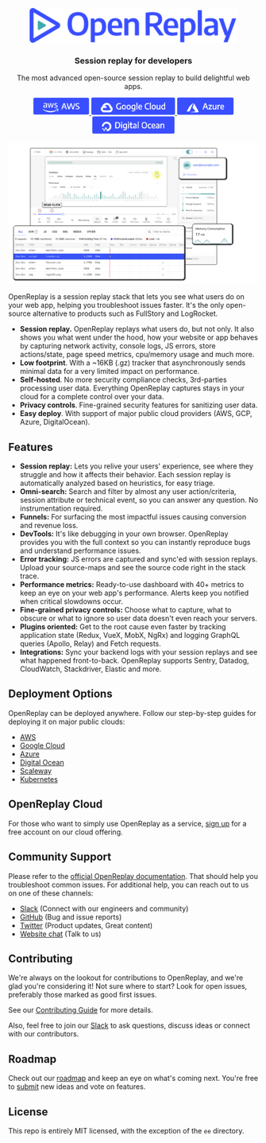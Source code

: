 <p align="center">
  <a href="https://openreplay.com">
    <img src="static/logo.svg" height="70">
  </a>
</p>

<h3 align="center">Session replay for developers</h3>
<p align="center">The most advanced open-source session replay to build delightful web apps.</p>

<p align="center">
  <a href="https://docs.openreplay.com/deployment/deploy-aws">
    <img src="static/deploy-aws.png" height="35"/>
  </a>

  <a href="https://docs.openreplay.com/deployment/deploy-gcp">
    <img src="static/deploy-gcp.png" height="35" />
  </a>

  <a href="https://docs.openreplay.com/deployment/deploy-azure">
    <img src="static/deploy-azure.png" height="35" />
  </a>

  <a href="https://docs.openreplay.com/deployment/deploy-digitalocean">
    <img src="static/deploy-do.png" height="35" />
  </a>
</p>

<p align="center">
  <a href="https://github.com/openreplay/openreplay">
    <img src="static/overview.png">
  </a>
</p>

OpenReplay is a session replay stack that lets you see what users do on your web app, helping you troubleshoot issues faster. It's the only open-source alternative to products such as FullStory and LogRocket.

- **Session replay.** OpenReplay replays what users do, but not only. It also shows you what went under the hood, how your website or app behaves by capturing network activity, console logs, JS errors, store actions/state, page speed metrics, cpu/memory usage and much more.
- **Low footprint**. With a ~16KB (.gz) tracker that asynchronously sends minimal data for a very limited impact on performance.
- **Self-hosted**. No more security compliance checks, 3rd-parties processing user data. Everything OpenReplay captures stays in your cloud for a complete control over your data.
- **Privacy controls**. Fine-grained security features for sanitizing user data.
- **Easy deploy**. With support of major public cloud providers (AWS, GCP, Azure, DigitalOcean).

## Features

- **Session replay:** Lets you relive your users' experience, see where they struggle and how it affects their behavior. Each session replay is automatically analyzed based on heuristics, for easy triage.
- **Omni-search:** Search and filter by almost any user action/criteria, session attribute or technical event, so you can answer any question. No instrumentation required.
- **Funnels:** For surfacing the most impactful issues causing conversion and revenue loss.
- **DevTools:** It's like debugging in your own browser. OpenReplay provides you with the full context so you can instantly reproduce bugs and understand performance issues.
- **Error tracking:** JS errors are captured and sync'ed with session replays. Upload your source-maps and see the source code right in the stack trace.
- **Performance metrics:** Ready-to-use dashboard with 40+ metrics to keep an eye on your web app's performance. Alerts keep you notified when critical slowdowns occur.
- **Fine-grained privacy controls:** Choose what to capture, what to obscure or what to ignore so user data doesn't even reach your servers.
- **Plugins oriented:** Get to the root cause even faster by tracking application state (Redux, VueX, MobX, NgRx) and logging GraphQL queries (Apollo, Relay) and Fetch requests.
- **Integrations:** Sync your backend logs with your session replays and see what happened front-to-back. OpenReplay supports Sentry, Datadog, CloudWatch, Stackdriver, Elastic and more.

## Deployment Options

OpenReplay can be deployed anywhere. Follow our step-by-step guides for deploying it on major public clouds:

- [AWS](https://docs.openreplay.com/deployment/deploy-aws)
- [Google Cloud](https://docs.openreplay.com/deployment/deploy-gcp)
- [Azure](https://docs.openreplay.com/deployment/deploy-azure)
- [Digital Ocean](https://docs.openreplay.com/deployment/deploy-digitalocean)
- [Scaleway](https://docs.openreplay.com/deployment/deploy-scaleway)
- [Kubernetes](https://docs.openreplay.com/deployment/deploy-kubernetes)

## OpenReplay Cloud

For those who want to simply use OpenReplay as a service, [sign up](https://asayer.io/register.html) for a free account on our cloud offering.

## Community Support

Please refer to the [official OpenReplay documentation](https://docs.openreplay.com/). That should help you troubleshoot common issues. For additional help, you can reach out to us on one of these channels:

- [Slack](https://slack.openreplay.com) (Connect with our engineers and community)
- [GitHub](https://github.com/openreplay/openreplay/issues) (Bug and issue reports)
- [Twitter](https://twitter.com/OpenReplayHQ) (Product updates, Great content)
- [Website chat](https://openreplay.com) (Talk to us)

## Contributing

We're always on the lookout for contributions to OpenReplay, and we're glad you're considering it! Not sure where to start? Look for open issues, preferably those marked as good first issues.

See our [Contributing Guide](CONTRIBUTING.md) for more details.

Also, feel free to join our [Slack](https://slack.openreplay.com) to ask questions, discuss ideas or connect with our  contributors.

## Roadmap

Check out our [roadmap](https://www.notion.so/openreplay/Roadmap-889d2c3d968b4786ab9b281ab2394a94) and keep an eye on what's coming next. You're free to [submit](https://github.com/openreplay/openreplay/issues/new) new ideas and vote on features.

## License

This repo is entirely MIT licensed, with the exception of the `ee` directory.
